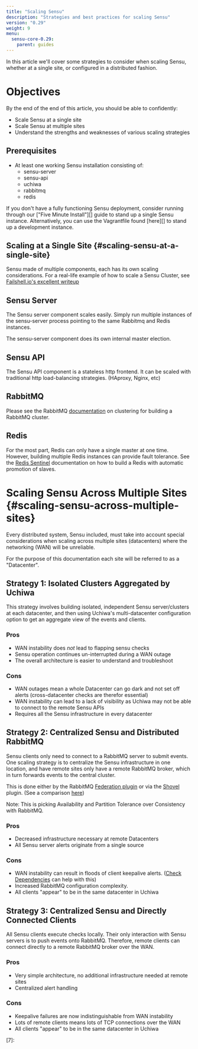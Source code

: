 ```yaml
---
title: "Scaling Sensu"
description: "Strategies and best practices for scaling Sensu"
version: "0.29"
weight: 9
menu:
  sensu-core-0.29:
    parent: guides
---
```


In this article we'll cover some strategies to consider when scaling Sensu, whether at a single site, or configured in a distributed fashion.

# Objectives

By the end of the end of this article, you should be able to confidently:

* Scale Sensu at a single site
* Scale Sensu at multiple sites
* Understand the strengths and weaknesses of various scaling strategies

## Prerequisites

* At least one working Sensu installation consisting of:
  * sensu-server
  * sensu-api
  * uchiwa
  * rabbitmq
  * redis

If you don't have a fully functioning Sensu deployment, consider running through our ["Five Minute Install"][] guide to stand up a single Sensu instance. Alternatively, you can use the Vagrantfile found [here][] to stand up a development instance.

## Scaling at a Single Site {#scaling-sensu-at-a-single-site}

Sensu made of multiple components, each has its own scaling considerations. For a real-life example of how to scale a Sensu Cluster, see [Failshell.io's excellent writeup](http://failshell.io/sensu/high-availability-sensu/)

## Sensu Server

The Sensu server component scales easily. Simply run multiple instances of the sensu-server process pointing to the same Rabbitmq and Redis instances.

The sensu-server component does its own internal master election.

## Sensu API

The Sensu API component is a stateless http frontend. It can be scaled with traditional http load-balancing strategies. (HAproxy, Nginx, etc)

## RabbitMQ

Please see the RabbitMQ [documentation][1] on clustering for building a RabbitMQ cluster.

## Redis

For the most part, Redis can only have a single master at one time. However, building multiple Redis instances can provide fault tolerance. See the [Redis Sentinel][2] documentation on how to build a Redis with automatic promotion of slaves.

# Scaling Sensu Across Multiple Sites {#scaling-sensu-across-multiple-sites}

Every distributed system, Sensu included, must take into account special considerations when scaling across multiple sites (datacenters) where the networking (WAN) will be unreliable.

For the purpose of this documentation each site will be referred to as a "Datacenter".

## Strategy 1: Isolated Clusters Aggregated by Uchiwa

This strategy involves building isolated, independent Sensu server/clusters at each datacenter, and then using Uchiwa\'s multi-datacenter configuration option to get an aggregate view of the events and clients.

### Pros

* WAN instability does *not* lead to flapping sensu checks
* Sensu operation continues un-interrupted during a WAN outage
* The overall architecture is easier to understand and troubleshoot

### Cons

* WAN outages mean a whole Datacenter can go dark and not set off alerts (cross-datacenter checks are therefor essential)
* WAN instability can lead to a lack of visibility as Uchiwa may not be able to connect to the remote Sensu APIs
* Requires all the Sensu infrastructure in every datacenter

## Strategy 2: Centralized Sensu and Distributed  RabbitMQ

Sensu clients only need to connect to a RabbitMQ server to submit events. One scaling strategy is to centralize the Sensu infrastructure in one location, and have remote sites only have a remote RabbitMQ broker, which in turn forwards
events to the central cluster.

This is done either by the RabbitMQ [Federation plugin][3] or via the [Shovel][4] plugin. (See a comparison [here][5])

Note: This is picking Availability and Partition Tolerance over Consistency with RabbitMQ.

### Pros

* Decreased infrastructure necessary at remote Datacenters
* All Sensu server alerts originate from a single source

### Cons

* WAN instability can result in floods of client keepalive alerts. ([Check Dependencies][6] can help with this)
* Increased RabbitMQ configuration complexity.
* All clients "appear" to be in the same datacenter in Uchiwa

## Strategy 3: Centralized Sensu and Directly Connected Clients

All Sensu clients execute checks locally. Their only interaction with Sensu servers is to push events onto RabbitMQ. Therefore, remote clients can connect directly to a remote RabbitMQ broker over the WAN.

### Pros

* Very simple architecture, no additional infrastructure needed at remote sites
* Centralized alert handling

### Cons

* Keepalive failures are now indistinguishable from WAN instability
* Lots of remote clients means lots of TCP connections over the WAN
* All clients "appear" to be in the same datacenter in Uchiwa

<!-- LINKS -->
[1]: https://www.rabbitmq.com/clustering.html
[2]: http://redis.io/topics/sentinel
[3]: https://www.rabbitmq.com/federation.html
[4]: https://www.rabbitmq.com/shovel.html
[5]: https://www.rabbitmq.com/distributed.html
[6]: /sensu-enterprise/latest/filters/check-dependencies
[7]: 
